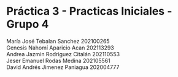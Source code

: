 # Práctica 3 - Practicas Iniciales - Grupo 4
María José Tebalan Sanchez 202100265  
Genesis Nahomí Aparicio Acan 202113293  
Andrea Jazmin Rodriguez Citalán 202110553  
Jeser Emanuel Rodas Medina 202105561  
David Andrés Jimenez Paniagua 202004777  

